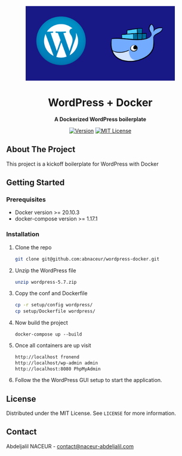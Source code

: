<div align="center">
	<img src="./media/wordpress.png" alt="wordpress-docker" width="400" height="200">
	<h1>WordPress + Docker</h1>
	<p>
		<strong>A Dockerized WordPress boilerplate</strong>
	</p>

[![Version](https://img.shields.io/badge/foosballTracker-beta--0.0-green)]() [![MIT License](https://img.shields.io/badge/License-MIT-green.svg?style=flat-square)](LICENSE)
</div>

<!-- ABOUT THE PROJECT -->
## About The Project

<p>This project is a kickoff boilerplate for WordPress with Docker</p>

## Getting Started

### Prerequisites
* Docker version >= 20.10.3
* docker-compose version >= 1.17.1

### Installation

1. Clone the repo
   ```sh
   git clone git@github.com:abnaceur/wordpress-docker.git
   ```

2. Unzip the WordPress file 
   ```sh
   unzip wordpress-5.7.zip
   ```

3. Copy the conf and Dockerfile
   ```sh
   cp -r setup/config wordpress/
   cp setup/Dockerfile wordpress/
   ```

4. Now build the project
   ```SH
   docker-compose up --build
   ```

5. Once all containers are up visit
   ```SH
   http://localhost fronend
   http://localhost/wp-admin admin
   http://localhost:8080 PhpMyAdmin
   ```
6. Follow the the WordPress GUI setup to start 
the application.

<!-- LICENSE -->
## License

Distributed under the MIT License. See `LICENSE` for more information.

<!-- CONTACT -->
## Contact

Abdeljalil NACEUR - contact@naceur-abdeljalil.com
